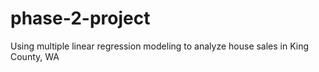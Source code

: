 # phase-2-project
 Using multiple linear regression modeling to analyze house sales in King County, WA
